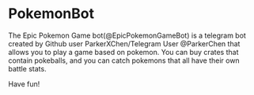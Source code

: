 # PokemonBot

The Epic Pokemon Game bot(@EpicPokemonGameBot) is a telegram bot created by Github user ParkerXChen/Telegram User @ParkerChen that allows you to play a game based on pokemon. You can buy crates that contain pokeballs, and you can catch pokemons that all have their own battle stats.

Have fun!
